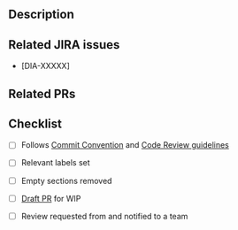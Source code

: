 ## Description

<!-- Short summary for reviewers -->

## Related JIRA issues

* [DIA-XXXXX]

## Related PRs

<!-- * #123 -->
<!-- * dialoguemd/scribe#1234  -->

## Checklist

- [ ] Follows [Commit Convention] and [Code Review guidelines] <!-- feat(lang): add German language - DIA-12345 -->
- [ ] Relevant labels set 
- [ ] Empty sections removed
- [ ] [Draft PR] for WIP
- [ ] Review requested from and notified to a team


<!-- don't remove -->
[Commit Convention]: https://www.notion.so/godialogue/Commit-Convention-84fd9a4c149e48c998d760f1c9176df0
[Code Review guidelines]: https://www.notion.so/godialogue/Code-Review-c5f3fcd185ca49aca73ade497c398fe9
[Draft PR]: https://github.blog/2019-02-14-introducing-draft-pull-requests
